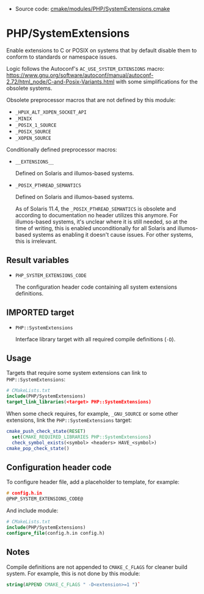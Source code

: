 <!-- This is auto-generated file. -->
* Source code: [cmake/modules/PHP/SystemExtensions.cmake](https://github.com/petk/php-build-system/blob/master/cmake/cmake/modules/PHP/SystemExtensions.cmake)

# PHP/SystemExtensions

Enable extensions to C or POSIX on systems that by default disable them to
conform to standards or namespace issues.

Logic follows the Autoconf's `AC_USE_SYSTEM_EXTENSIONS` macro:
https://www.gnu.org/software/autoconf/manual/autoconf-2.72/html_node/C-and-Posix-Variants.html
with some simplifications for the obsolete systems.

Obsolete preprocessor macros that are not defined by this module:

* `_HPUX_ALT_XOPEN_SOCKET_API`
* `_MINIX`
* `_POSIX_1_SOURCE`
* `_POSIX_SOURCE`
* `_XOPEN_SOURCE`

Conditionally defined preprocessor macros:

* `__EXTENSIONS__`

  Defined on Solaris and illumos-based systems.

* `_POSIX_PTHREAD_SEMANTICS`

  Defined on Solaris and illumos-based systems.

  As of Solaris 11.4, the `_POSIX_PTHREAD_SEMANTICS` is obsolete and according
  to documentation no header utilizes this anymore. For illumos-based systems,
  it's unclear where it is still needed, so at the time of writing, this is
  enabled unconditionally for all Solaris and illumos-based systems as enabling
  it doesn't cause issues. For other systems, this is irrelevant.

## Result variables

* `PHP_SYSTEM_EXTENSIONS_CODE`

  The configuration header code containing all system extensions definitions.

## IMPORTED target

* `PHP::SystemExtensions`

  Interface library target with all required compile definitions (`-D`).

## Usage

Targets that require some system extensions can link to `PHP::SystemExtensions`:

```cmake
# CMakeLists.txt
include(PHP/SystemExtensions)
target_link_libraries(<target> PHP::SystemExtensions)
```

When some check requires, for example, `_GNU_SOURCE` or some other extensions,
link the `PHP::SystemExtensions` target:

```cmake
cmake_push_check_state(RESET)
  set(CMAKE_REQUIRED_LIBRARIES PHP::SystemExtensions)
  check_symbol_exists(<symbol> <headers> HAVE_<symbol>)
cmake_pop_check_state()
```

## Configuration header code

To configure header file, add a placeholder to template, for example:

```c
# config.h.in
@PHP_SYSTEM_EXTENSIONS_CODE@
```

And include module:

```cmake
# CMakeLists.txt
include(PHP/SystemExtensions)
configure_file(config.h.in config.h)
```

## Notes

Compile definitions are not appended to `CMAKE_C_FLAGS` for cleaner build
system. For example, this is not done by this module:

```cmake
string(APPEND CMAKE_C_FLAGS " -D<extension>=1 ")`
```
